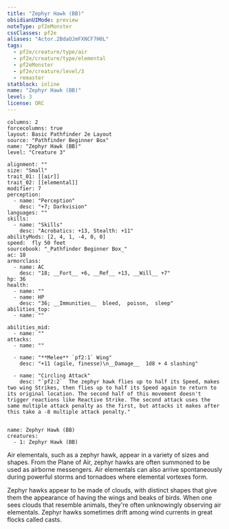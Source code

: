 ```yaml
---
title: "Zephyr Hawk (BB)"
obsidianUIMode: preview
noteType: pf2eMonster
cssClasses: pf2e
aliases: "Actor.2BdaOJmFXNCF7H0L" 
tags:
  - pf2e/creature/type/air
  - pf2e/creature/type/elemental
  - pf2eMonster
  - pf2e/creature/level/3
  - remaster
statblock: inline
name: "Zephyr Hawk (BB)"
level: 3
license: ORC
---
```


```statblock
columns: 2
forcecolumns: true
layout: Basic Pathfinder 2e Layout
source: "Pathfinder Beginner Box"
name: "Zephyr Hawk (BB)"
level: "Creature 3"

alignment: ""
size: "Small"
trait_01: [[air]]
trait_02: [[elemental]]
modifier: 7
perception:
  - name: "Perception"
    desc: "+7; Darkvision"
languages: ""
skills:
  - name: "Skills"
    desc: "Acrobatics: +13, Stealth: +11"
abilityMods: [2, 4, 1, -4, 0, 0]
speed:  fly 50 feet
sourcebook: "_Pathfinder Beginner Box_"
ac: 18
armorclass:
  - name: AC
    desc: "18; __Fort__ +6, __Ref__ +13, __Will__ +7"
hp: 36
health:
  - name: ""
  - name: HP
    desc: "36; __Immunities__  bleed,  poison,  sleep"
abilities_top:
  - name: ""

abilities_mid:
  - name: ""
attacks:
  - name: ""

  - name: "**Melee** `pf2:1` Wing"
    desc: "+11 (agile, finesse)\n__Damage__  1d8 + 4 slashing"

  - name: "Circling Attack"
    desc: "`pf2:2`  The zephyr hawk flies up to half its Speed, makes two wing Strikes, then flies up to half its Speed again to return to its original location. The second half of this movement doesn't trigger reactions like Reactive Strike. The second attack uses the same multiple attack penalty as the first, but attacks it makes after this take a -8 multiple attack penalty."
 
```

```encounter-table
name: Zephyr Hawk (BB)
creatures:
  - 1: Zephyr Hawk (BB)
```



Air elementals, such as a zephyr hawk, appear in a variety of sizes and shapes. From the Plane of Air, zephyr hawks are often summoned to be used as airborne messengers. Air elementals can also arrive spontaneously during powerful storms and tornadoes where elemental vortexes form.

Zephyr hawks appear to be made of clouds, with distinct shapes that give them the appearance of having the wings and beaks of birds. When one sees clouds that resemble animals, they're often unknowingly observing air elementals. Zephyr hawks sometimes drift among wind currents in great flocks called casts.
